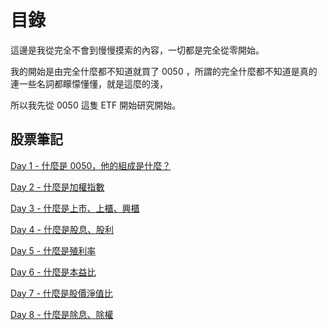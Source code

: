 # 目錄

這邊是我從完全不會到慢慢摸索的內容，一切都是完全從零開始。

我的開始是由完全什麼都不知道就買了 0050 ，所謂的完全什麼都不知道是真的連一些名詞都矇懞懂懂，就是這麼的淺，

所以我先從 0050 這隻 ETF 開始研究開始。

## 股票筆記

[Day 1 - 什麼是 0050，他的組成是什麼？](./contents/01-什麼是0050.md)

[Day 2 - 什麼是加權指數](./contents/02-什麼是加權指數.md)

[Day 3 - 什麼是上市、上櫃、興櫃](./contents/03-什麼是上市、上櫃、興櫃.md)

[Day 4 - 什麼是股息、股利](./contents/04-什麼是股息、股利.md)

[Day 5 - 什麼是殖利率](./contents/05-什麼是殖利率.md)

[Day 6 - 什麼是本益比](./contents/06-什麼是本益比.md)

[Day 7 - 什麼是股價淨值比](./contents/07-什麼是股價淨值比.md)

[Day 8 - 什麼是除息、除權](./contents/08-什麼是除息、除權.md)
